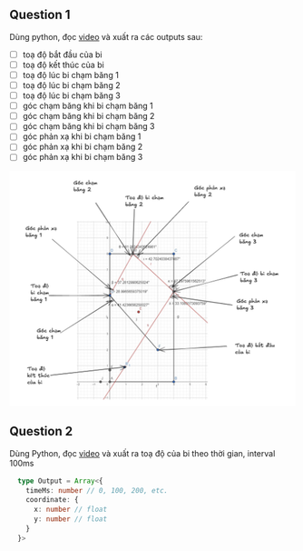 ## Question 1

Dùng python, đọc [video](https://www.youtube.com/watch?v=qbcYQSezLuY) và xuất ra các outputs sau:

- [ ] toạ độ bắt đầu của bi
- [ ] toạ độ kết thúc của bi
- [ ] toạ độ lúc bi chạm băng 1
- [ ] toạ độ lúc bi chạm băng 2
- [ ] toạ độ lúc bi chạm băng 3
- [ ] góc chạm băng khi bi chạm băng 1
- [ ] góc chạm băng khi bi chạm băng 2
- [ ] góc chạm băng khi bi chạm băng 3
- [ ] góc phản xạ khi bi chạm băng 1
- [ ] góc phản xạ khi bi chạm băng 2
- [ ] góc phản xạ khi bi chạm băng 3

![Illustration](https://github.com/bismuth1991/billards/blob/main/illustration.png?raw=true)


## Question 2

Dùng Python, đọc [video](https://www.youtube.com/watch?v=qbcYQSezLuY) và xuất ra toạ độ của bi theo thời gian, interval 100ms
```ts
  type Output = Array<{
    timeMs: number // 0, 100, 200, etc.
    coordinate: {
      x: number // float
      y: number // float
    }
  }>
```
